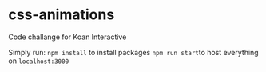 # css-animations
Code challange for Koan Interactive

Simply run:
`npm install` to install packages
`npm run start`to host everything on `localhost:3000`

